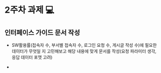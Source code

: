 # 2주차 과제 💻
## 인터페이스 가이드 문서 작성
* SW활용률(접속자 수, 부서별 접속자 수, 로그인 요청 수, 게시글 작성 수)에 필요한 데이터가 무엇일 지 고민해보고 해당 내용에 맞게 문서를 작성(요청 파라미터 생각, 응답 데이터 포맷 고려)
- 
